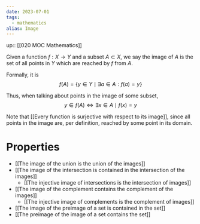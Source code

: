 ```yaml
---
date: 2023-07-01
tags:
  - mathematics
alias: Image
---
```

up:: [[020 MOC Mathematics]]

Given a function $f: X \to Y$ and a subset $A \subset X$, we say the image of $A$ is the set of all points in $Y$ which are reached by $f$ from $A$.

Formally, it is
$$
f(A) = \{y \in Y \mid \exists a \in A :f(a) = y\}
$$

Thus, when talking about points in the image of some subset, 
$$
y \in f(A) \iff \exists x \in A \mid f(x) = y
$$

Note that [[Every function is surjective with respect to its image]], since all points in the image are, per definition, reached by some point in its domain.

# Properties
- [[The image of the union is the union of the images]]
- [[The image of the intersection is contained in the intersection of the images]]
	- [[The injective image of intersections is the intersection of images]]
- [[The image of the complement contains the complement of the images]]
	- [[The injective image of complements is the complement of images]]
- [[The image of the preimage of a set is contained in the set]]
- [[The preimage of the image of a set contains the set]]